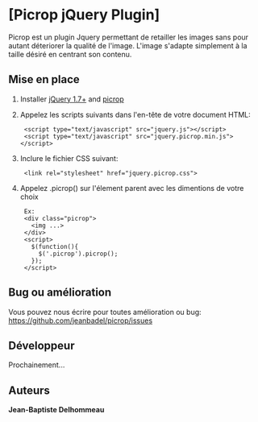 # [Picrop jQuery Plugin]

Picrop est un plugin Jquery permettant de retailler les images sans pour autant déteriorer la qualité de l'image.
L'image s'adapte simplement à la taille désiré en centrant son contenu.


## Mise en place

1. Installer [jQuery 1.7+](http://docs.jquery.com/Downloading_jQuery) and [picrop](https://github.com/jeanbadel/picrop/master)
2. Appelez les scripts suivants dans l'en-tête <head> de votre document HTML:

        <script type="text/javascript" src="jquery.js"></script>
        <script type="text/javascript" src="jquery.picrop.min.js"></script>
        
3. Inclure le fichier CSS suivant:

        <link rel="stylesheet" href="jquery.picrop.css">
        
4. Appelez .picrop() sur l'élement parent avec les dimentions de votre choix

        Ex:
        <div class="picrop">
          <img ...>
        </div>
        <script>
          $(function(){
            $('.picrop').picrop();
          });
        </script>

## Bug ou amélioration

Vous pouvez nous écrire pour toutes amélioration ou bug: https://github.com/jeanbadel/picrop/issues


## Développeur

Prochainement...

## Auteurs

**Jean-Baptiste Delhommeau**
